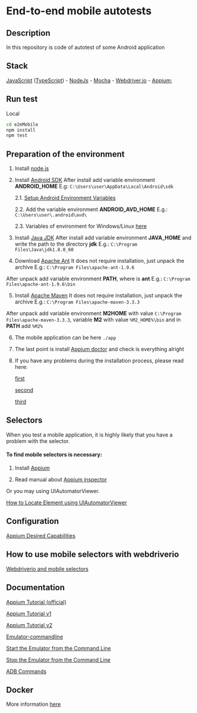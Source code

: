 End-to-end mobile autotests
=======


## Description
In this repository is code of autotest of some Android application


## Stack
[JavaScript](https://www.javascript.com/) ([TypeScript](https://www.typescriptlang.org/)) -
 [NodeJs](https://nodejs.org/en/) -
 [Mocha](https://mochajs.org/) -
 [Webdriver.io](http://webdriver.io/) -
 [Appium](http://appium.io/);


## Run test
Local
```bash
cd e2eMobile
npm install
npm test
```


## Preparation of the environment

1. Install [node.js](https://nodejs.org/en/)

2. Install [Android SDK](https://developer.android.com/studio/)
After install add variable environment **ANDROID_HOME**
E.g:
`C:\Users\user\AppData\Local\Android\sdk`

    2.1. [Setup Android Environment Variables](http://www.automationtestinghub.com/setup-android-environment-variables/)
    
    2.2. Add the variable environment **ANDROID_AVD_HOME**
    E.g.:
    `C:\Users\user\.android\avd\`
    
    2.3. Variables of environment for Windows/Linux [here](https://gist.github.com/And93/914f8311f26914827ba8ac13b9940fba)

3. Install [Java JDK](http://www.oracle.com/technetwork/java/javase/downloads/index.html)
After install add variable environment **JAVA_HOME** and write the path to the directory **jdk**
E.g.:
`C:\Program Files\Java\jdk1.8.0_60`

4. Download [Apache Ant](http://ant.apache.org/bindownload.cgi)
It does not require installation, just unpack the archive
E.g.:
`C:\Program Files\apache-ant-1.9.6`

After unpack add variable environment **PATH**, where is **ant**
E.g.:
`C:\Program Files\apache-ant-1.9.6\bin`

5. Install [Apache Maven](https://maven.apache.org/download.cgi)
It does not require installation, just unpack the archive
E.g.:
`C:\Program Files\apache-maven-3.3.3`

After unpack add variable environment **M2HOME** with value `C:\Program Files\apache-maven-3.3.3`,
variable **M2** with value `%M2_HOME%\bin` and in **PATH** add `%M2%`

6. The mobile application can be here
`./app`

7. The last point is install [Appium doctor](https://github.com/appium/appium-doctor) and check is everything alright

8. If you have any problems during the installation process, please read here:

    [first](http://software-testing.ru/forum/index.php?/topic/31885-ustanovka-appium-na-windows10/)

    [second](https://github.com/rhysd/wdio-appium-service/issues/2)

    [third](https://github.com/webdriverio/webdriverio/issues/1569)


## Selectors

When you test a mobile application, it is highly likely that you have a problem with the selector.

#### To find mobile selectors is necessary:

1. Install [Appium](https://github.com/appium/appium-desktop/releases/tag/v1.6.1)

2. Read manual about [Appium inspector](https://github.com/appium/appium-desktop)

Or you may using UIAutomatorViewer.

[How to Locate Element using UIAutomatorViewer](http://toolsqa.com/mobile-automation/appium/locate-element-using-uiautomatorviewer/)


## Configuration
[Appium Desired Capabilities](https://github.com/appium/appium/blob/master/docs/en/writing-running-appium/caps.md)


## How to use mobile selectors with webdriverio
[Webdriverio and mobile selectors](http://webdriver.io/guide/usage/selectors.html#Mobile-Selectors)


## Documentation
[Appium Tutorial (official)](http://appium.io/docs/en/about-appium/intro/)

[Appium Tutorial v1](http://toolsqa.com/mobile-automation/appium/appium-tutorial/)

[Appium Tutorial v2](http://www.automationtestinghub.com/appium-tutorial/)

[Emulator-commandline](https://developer.android.com/studio/run/emulator-commandline)

[Start the Emulator from the Command Line](https://stackoverflow.com/questions/4974568/how-do-i-launch-the-android-emulator-from-the-command-line)

[Stop the Emulator from the Command Line](https://stackoverflow.com/questions/20155376/android-stop-emulator-from-command-line)

[ADB Commands](http://toolsqa.com/mobile-automation/appium/adb-commands/)

## Docker
More information [here](https://github.com/butomo1989/docker-android)
